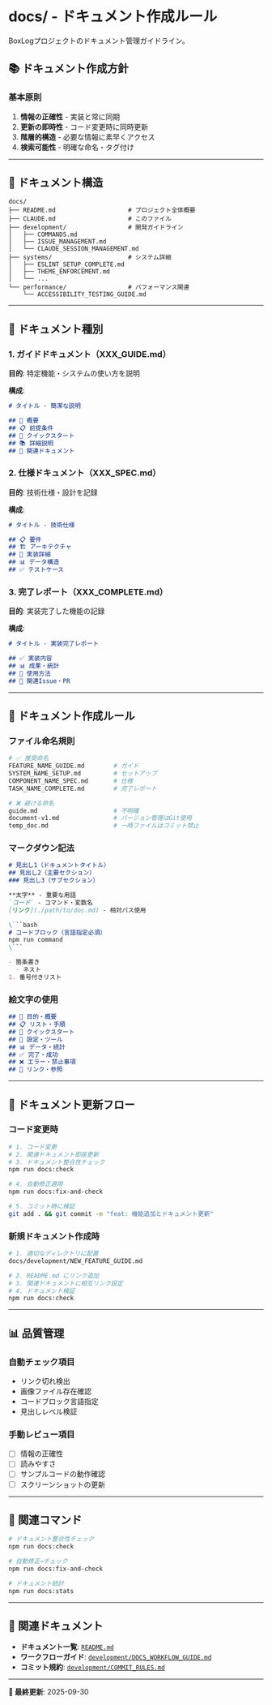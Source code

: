# docs/ - ドキュメント作成ルール

BoxLogプロジェクトのドキュメント管理ガイドライン。

## 📚 ドキュメント作成方針

### 基本原則
1. **情報の正確性** - 実装と常に同期
2. **更新の即時性** - コード変更時に同時更新
3. **階層的構造** - 必要な情報に素早くアクセス
4. **検索可能性** - 明確な命名・タグ付け

---

## 📁 ドキュメント構造

```
docs/
├── README.md                    # プロジェクト全体概要
├── CLAUDE.md                    # このファイル
├── development/                 # 開発ガイドライン
│   ├── COMMANDS.md
│   ├── ISSUE_MANAGEMENT.md
│   └── CLAUDE_SESSION_MANAGEMENT.md
├── systems/                     # システム詳細
│   ├── ESLINT_SETUP_COMPLETE.md
│   ├── THEME_ENFORCEMENT.md
│   └── ...
└── performance/                 # パフォーマンス関連
    └── ACCESSIBILITY_TESTING_GUIDE.md
```

---

## 🎯 ドキュメント種別

### 1. ガイドドキュメント（XXX_GUIDE.md）
**目的**: 特定機能・システムの使い方を説明

**構成**:
```markdown
# タイトル - 簡潔な説明

## 🎯 概要
## 📋 前提条件
## 🚀 クイックスタート
## 📚 詳細説明
## 🔗 関連ドキュメント
```

### 2. 仕様ドキュメント（XXX_SPEC.md）
**目的**: 技術仕様・設計を記録

**構成**:
```markdown
# タイトル - 技術仕様

## 📋 要件
## 🏗️ アーキテクチャ
## 🔧 実装詳細
## 📊 データ構造
## ✅ テストケース
```

### 3. 完了レポート（XXX_COMPLETE.md）
**目的**: 実装完了した機能の記録

**構成**:
```markdown
# タイトル - 実装完了レポート

## ✅ 実装内容
## 📊 成果・統計
## 🎯 使用方法
## 🔗 関連Issue・PR
```

---

## 📝 ドキュメント作成ルール

### ファイル命名規則
```bash
# ✅ 推奨命名
FEATURE_NAME_GUIDE.md        # ガイド
SYSTEM_NAME_SETUP.md         # セットアップ
COMPONENT_NAME_SPEC.md       # 仕様
TASK_NAME_COMPLETE.md        # 完了レポート

# ❌ 避ける命名
guide.md                     # 不明確
document-v1.md               # バージョン管理はGit使用
temp_doc.md                  # 一時ファイルはコミット禁止
```

### マークダウン記法
```markdown
# 見出し1（ドキュメントタイトル）
## 見出し2（主要セクション）
### 見出し3（サブセクション）

**太字** - 重要な用語
`コード` - コマンド・変数名
[リンク](./path/to/doc.md) - 相対パス使用

\```bash
# コードブロック（言語指定必須）
npm run command
\```

- 箇条書き
  - ネスト
1. 番号付きリスト
```

### 絵文字の使用
```markdown
## 🎯 目的・概要
## 📋 リスト・手順
## 🚀 クイックスタート
## 🔧 設定・ツール
## 📊 データ・統計
## ✅ 完了・成功
## ❌ エラー・禁止事項
## 🔗 リンク・参照
```

---

## 🔄 ドキュメント更新フロー

### コード変更時
```bash
# 1. コード変更
# 2. 関連ドキュメント即座更新
# 3. ドキュメント整合性チェック
npm run docs:check

# 4. 自動修正適用
npm run docs:fix-and-check

# 5. コミット時に検証
git add . && git commit -m "feat: 機能追加とドキュメント更新"
```

### 新規ドキュメント作成時
```bash
# 1. 適切なディレクトリに配置
docs/development/NEW_FEATURE_GUIDE.md

# 2. README.md にリンク追加
# 3. 関連ドキュメントに相互リンク設定
# 4. ドキュメント検証
npm run docs:check
```

---

## 📊 品質管理

### 自動チェック項目
- リンク切れ検出
- 画像ファイル存在確認
- コードブロック言語指定
- 見出しレベル検証

### 手動レビュー項目
- [ ] 情報の正確性
- [ ] 読みやすさ
- [ ] サンプルコードの動作確認
- [ ] スクリーンショットの更新

---

## 🔗 関連コマンド

```bash
# ドキュメント整合性チェック
npm run docs:check

# 自動修正→チェック
npm run docs:fix-and-check

# ドキュメント統計
npm run docs:stats
```

---

## 🔗 関連ドキュメント

- **ドキュメント一覧**: [`README.md`](./README.md)
- **ワークフローガイド**: [`development/DOCS_WORKFLOW_GUIDE.md`](./development/DOCS_WORKFLOW_GUIDE.md)
- **コミット規約**: [`development/COMMIT_RULES.md`](./development/COMMIT_RULES.md)

---

**📖 最終更新**: 2025-09-30